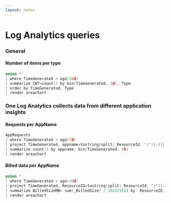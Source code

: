 ```yaml
---
layout: notes
---
```


# Log Analytics queries

### General

#### Number of items per type

```c
union *
| where TimeGenerated > ago(20d)
| summarize CNT=count() by bin(TimeGenerated, 1d), Type
| order by TimeGenerated, Type
| render areachart 
```

### One Log Analytics collects data from different application insights

#### Requests per AppName

```c
AppRequests 
| where TimeGenerated > ago(7d)
| project TimeGenerated, appname=tostring(split(_ResourceId, "/")[-1])
| summarize count() by appname, bin(TimeGenerated, 4h)
| render areachart 
```


#### Billed data per AppName

```c
union *    
| where TimeGenerated > ago(30d)
| project TimeGenerated, ResourceID=tostring(split(_ResourceId, "/")[-1]), _BilledSize
| summarize BilledSizeMB= sum(_BilledSize) / 1024/1024 by  ResourceID, bin(TimeGenerated, 1d)
| render areachart
```



